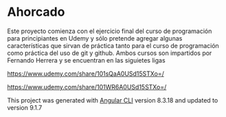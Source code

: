 # Ahorcado

Este proyecto comienza con el ejercicio final del curso de programación para principiantes en Udemy y sólo pretende agregar algunas características que sirvan de práctica tanto para el curso de programación como práctica del uso de git y github.
Ambos cursos son impartidos por Fernando Herrera y se encuentran en las siguietes ligas

https://www.udemy.com/share/101sQaA0USd15STXo=/

https://www.udemy.com/share/101WR6A0USd15STXo=/



This project was generated with [Angular CLI](https://github.com/angular/angular-cli) version 8.3.18 and updated to version 9.1.7

